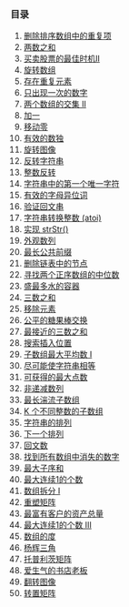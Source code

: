 <!--
 * @Author: 月魂
 * @Date: 2021-01-11 20:00:30
 * @LastEditTime: 2021-02-25 15:28:01
 * @LastEditors: 月魂
 * @Description: 
 * @FilePath: \leetcode-per-day\README.md
-->
### 目录
1. [删除排序数组中的重复项](https://github.com/ynnyh/leetcode-per-day/blob/master/day1.md)
2. [两数之和](https://github.com/ynnyh/leetcode-per-day/blob/master/day2.md)
3. [买卖股票的最佳时机Ⅱ](https://github.com/ynnyh/leetcode-per-day/blob/master/day3.md)
4. [旋转数组](https://github.com/ynnyh/leetcode-per-day/blob/master/day4.md)
5. [存在重复元素](https://github.com/ynnyh/leetcode-per-day/blob/master/day5.md)
6. [只出现一次的数字](https://github.com/ynnyh/leetcode-per-day/blob/master/day6.md)
7. [两个数组的交集 II](https://github.com/ynnyh/leetcode-per-day/blob/master/day7.md)
8. [加一](https://github.com/ynnyh/leetcode-per-day/blob/master/day8.md)
9. [移动零](https://github.com/ynnyh/leetcode-per-day/blob/master/day9.md)
10. [有效的数独](https://github.com/ynnyh/leetcode-per-day/blob/master/day10.md)
11. [旋转图像](https://github.com/ynnyh/leetcode-per-day/blob/master/day11.md)
12. [反转字符串](https://github.com/ynnyh/leetcode-per-day/blob/master/day12.md)
13. [整数反转](https://github.com/ynnyh/leetcode-per-day/blob/master/day13.md)
14. [字符串中的第一个唯一字符](https://github.com/ynnyh/leetcode-per-day/blob/master/day14.md)
15. [有效的字母异位词](https://github.com/ynnyh/leetcode-per-day/blob/master/day15.md)
16. [验证回文串](https://github.com/ynnyh/leetcode-per-day/blob/master/day16.md)
17. [字符串转换整数 (atoi)](https://github.com/ynnyh/leetcode-per-day/blob/master/day17.md)
18. [实现 strStr()](https://github.com/ynnyh/leetcode-per-day/blob/master/day18.md)
19. [外观数列](https://github.com/ynnyh/leetcode-per-day/blob/master/day19.md)
20. [最长公共前缀](https://github.com/ynnyh/leetcode-per-day/blob/master/day20.md)
21. [删除链表中的节点](https://github.com/ynnyh/leetcode-per-day/blob/master/day21.md)
22. [寻找两个正序数组的中位数](https://github.com/ynnyh/leetcode-per-day/blob/master/day22.md)
23. [盛最多水的容器](https://github.com/ynnyh/leetcode-per-day/blob/master/day23.md)
24. [三数之和](https://github.com/ynnyh/leetcode-per-day/blob/master/day24.md)
25. [移除元素](https://github.com/ynnyh/leetcode-per-day/blob/master/day25.md)
26. [公平的糖果棒交换](https://github.com/ynnyh/leetcode-per-day/blob/master/day26.md)
27. [最接近的三数之和](https://github.com/ynnyh/leetcode-per-day/blob/master/day27.md)
28. [搜索插入位置](https://github.com/ynnyh/leetcode-per-day/blob/master/day28.md)
29. [子数组最大平均数 I](https://github.com/ynnyh/leetcode-per-day/blob/master/day29.md)
30. [尽可能使字符串相等](https://github.com/ynnyh/leetcode-per-day/blob/master/day30.md)
31. [可获得的最大点数](https://github.com/ynnyh/leetcode-per-day/blob/master/day31.md)
32. [非递减数列](https://github.com/ynnyh/leetcode-per-day/blob/master/day32.md)
33. [最长湍流子数组](https://github.com/ynnyh/leetcode-per-day/blob/master/day33.md)
34. [K 个不同整数的子数组](https://github.com/ynnyh/leetcode-per-day/blob/master/day34.md)
35. [字符串的排列](https://github.com/ynnyh/leetcode-per-day/blob/master/day35.md)
36. [下一个排列](https://github.com/ynnyh/leetcode-per-day/blob/master/day36.md)
37. [回文数](https://github.com/ynnyh/leetcode-per-day/blob/master/day37.md)
38. [找到所有数组中消失的数字](https://github.com/ynnyh/leetcode-per-day/blob/master/day38.md)
39. [最大子序和](https://github.com/ynnyh/leetcode-per-day/blob/master/day39.md)
40. [最大连续1的个数](https://github.com/ynnyh/leetcode-per-day/blob/master/day40.md)
41. [数组拆分 I](https://github.com/ynnyh/leetcode-per-day/blob/master/day41.md)
42. [重塑矩阵](https://github.com/ynnyh/leetcode-per-day/blob/master/day42.md)
43. [最富有客户的资产总量](https://github.com/ynnyh/leetcode-per-day/blob/master/day43.md)
44. [最大连续1的个数 III](https://github.com/ynnyh/leetcode-per-day/blob/master/day44.md)
45. [数组的度](https://github.com/ynnyh/leetcode-per-day/blob/master/day45.md)
46. [杨辉三角](https://github.com/ynnyh/leetcode-per-day/blob/master/day46.md)
47. [托普利茨矩阵](https://github.com/ynnyh/leetcode-per-day/blob/master/day47.md)
48. [爱生气的书店老板](https://github.com/ynnyh/leetcode-per-day/blob/master/day48.md)
49. [翻转图像](https://github.com/ynnyh/leetcode-per-day/blob/master/day49.md)
50. [转置矩阵](https://github.com/ynnyh/leetcode-per-day/blob/master/day50.md)